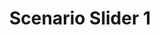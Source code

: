 ---
templateKey: scenario-post
title: Scenario Slider 1
scenarios: 
  - image: /img/coffee.png
    name: Actor 1
    subItems:
      - image: /img/coffee.png
        name: Usecase 1
        useCaseSlider:
          - image: /img/products-grid1.jpg
            name: Usecase 1
            text: >
              We sell green and roasted coffee beans that are sourced directly from
              independent farmers and farm cooperatives. We’re proud to offer a
              variety of coffee beans grown with great care for the environment and
              local communities.
          - image: /img/products-grid2.jpg
            name: Usecase 2
            text: >
              We sell green and roasted coffee beans that are sourced directly from
              independent farmers and farm cooperatives. We’re proud to offer a
              variety of coffee beans grown with great care for the environment and
              local communities.
          - image: /img/products-grid3.jpg
            name: Usecase 3
            text: >
              We sell green and roasted coffee beans that are sourced directly from
              independent farmers and farm cooperatives. We’re proud to offer a
              variety of coffee beans grown with great care for the environment and
              local communities.
      - image: /img/coffee.png
        name: Usecase 2
        useCaseSlider:
          - image: /img/products-grid1.jpg
            name: Usecase 2
            text: >
              We sell green and roasted coffee beans that are sourced directly from
              independent farmers and farm cooperatives. We’re proud to offer a
              variety of coffee beans grown with great care for the environment and
              local communities.
      - image: /img/coffee.png
        name: Usecase 3
        useCaseSlider:
          - image: /img/products-grid1.jpg
            name: Usecase 3
            text: >
              We sell green and roasted coffee beans that are sourced directly from
              independent farmers and farm cooperatives. We’re proud to offer a
              variety of coffee beans grown with great care for the environment and
              local communities.
      - image: /img/coffee.png
        name: Usecase 4
        useCaseSlider:
          - image: /img/products-grid1.jpg
            name: Usecase 4
            text: >
              We sell green and roasted coffee beans that are sourced directly from
              independent farmers and farm cooperatives. We’re proud to offer a
              variety of coffee beans grown with great care for the environment and
              local communities.
      - image: /img/coffee.png
        name: Usecase 5
        useCaseSlider:
          - image: /img/products-grid1.jpg
            name: Usecase 5
            text: >
              We sell green and roasted coffee beans that are sourced directly from
              independent farmers and farm cooperatives. We’re proud to offer a
              variety of coffee beans grown with great care for the environment and
              local communities.
      - image: /img/coffee.png
        name: Usecase 6
        useCaseSlider:
          - image: /img/products-grid1.jpg
            name: Usecase 6
            text: >
              We sell green and roasted coffee beans that are sourced directly from
              independent farmers and farm cooperatives. We’re proud to offer a
              variety of coffee beans grown with great care for the environment and
              local communities.
      - image: /img/coffee.png
        name: Usecase 7
        useCaseSlider:
          - image: /img/products-grid1.jpg
            name: Usecase 7
            text: >
              We sell green and roasted coffee beans that are sourced directly from
              independent farmers and farm cooperatives. We’re proud to offer a
              variety of coffee beans grown with great care for the environment and
              local communities.
      - image: /img/coffee.png
        name: Usecase 8
        useCaseSlider:
          - image: /img/products-grid1.jpg
            name: Usecase 8
            text: >
              We sell green and roasted coffee beans that are sourced directly from
              independent farmers and farm cooperatives. We’re proud to offer a
              variety of coffee beans grown with great care for the environment and
              local communities.
      - image: /img/coffee.png
        name: Usecase 9
        useCaseSlider:
          - image: /img/products-grid1.jpg
            name: Usecase 9
            text: >
              We sell green and roasted coffee beans that are sourced directly from
              independent farmers and farm cooperatives. We’re proud to offer a
              variety of coffee beans grown with great care for the environment and
              local communities.
      - image: /img/coffee.png
        name: Usecase 10
        useCaseSlider:
          - image: /img/products-grid1.jpg
            name: Usecase 10
            text: >
              We sell green and roasted coffee beans that are sourced directly from
              independent farmers and farm cooperatives. We’re proud to offer a
              variety of coffee beans grown with great care for the environment and
              local communities.
  - image: /img/coffee.png
    name: Actor 2
    subItems:
      - image: /img/coffee.png
        name: Usecase 1
        useCaseSlider:
          - image: /img/products-grid2.jpg
            name: Usecase 1
            text: >
              We sell green and roasted coffee beans that are sourced directly from
              independent farmers and farm cooperatives. We’re proud to offer a
              variety of coffee beans grown with great care for the environment and
              local communities. We sell green and roasted coffee beans that are sourced 
              directly from independent farmers and farm cooperatives.
      - image: /img/coffee.png
        name: Usecase 2
        useCaseSlider:
          - image: /img/products-grid3.jpg
            name: Usecase 2
            text: >
              We sell green and roasted coffee beans that are sourced directly from
              independent farmers and farm cooperatives. We’re proud to offer a
              variety of coffee beans grown with great care for the environment and
              local communities.
      - image: /img/coffee.png
        name: Usecase 3
        useCaseSlider:
          - image: /img/products-grid2.jpg
            name: Usecase 3
            text: >
              We sell green and roasted coffee beans that are sourced directly from
              independent farmers and farm cooperatives. We’re proud to offer a
              variety of coffee beans grown with great care for the environment and
              local communities.
      - image: /img/coffee.png
        name: Usecase 4
        useCaseSlider:
          - image: /img/products-grid1.jpg
            name: Usecase 4
            text: >
              We sell green and roasted coffee beans that are sourced directly from
              independent farmers and farm cooperatives. We’re proud to offer a
              variety of coffee beans grown with great care for the environment and
              local communities.
      - image: /img/coffee.png
        name: Usecase 5
        useCaseSlider:
          - image: /img/products-grid1.jpg
            name: Usecase 3
            text: >
              We sell green and roasted coffee beans that are sourced directly from
              independent farmers and farm cooperatives. We’re proud to offer a
              variety of coffee beans grown with great care for the environment and
              local communities.
      - image: /img/coffee.png
        name: Usecase 6
        useCaseSlider:
          - image: /img/products-grid1.jpg
            name: Usecase 2
            text: >
              We sell green and roasted coffee beans that are sourced directly from
              independent farmers and farm cooperatives. We’re proud to offer a
              variety of coffee beans grown with great care for the environment and
              local communities.
      - image: /img/coffee.png
        name: Usecase 7
        useCaseSlider:
          - image: /img/products-grid2.jpg
            name: Usecase 7
            text: >
              We sell green and roasted coffee beans that are sourced directly from
              independent farmers and farm cooperatives. We’re proud to offer a
              variety of coffee beans grown with great care for the environment and
              local communities.
      - image: /img/coffee.png
        name: Usecase 8
        useCaseSlider:
          - image: /img/products-grid3.jpg
            name: Usecase 8
            text: >
              We sell green and roasted coffee beans that are sourced directly from
              independent farmers and farm cooperatives. We’re proud to offer a
              variety of coffee beans grown with great care for the environment and
              local communities.
  - image: /img/coffee.png
    name: Actor 3
    subItems:
      - image: /img/coffee.png
        name: Usecase 1
        useCaseSlider:
          - image: /img/products-grid3.jpg
            name: Usecase 1
            text: >
              We sell green and roasted coffee beans that are sourced directly from
              independent farmers and farm cooperatives. We’re proud to offer a
              variety of coffee beans grown with great care for the environment and
              local communities. We’re proud to offer a variety of coffee beans
              grown with great care for the environment and local communities.
      - image: /img/coffee.png
        name: Usecase 2
        useCaseSlider:
          - image: /img/products-grid2.jpg
            name: Usecase 2
            text: >
              We sell green and roasted coffee beans that are sourced directly from
              independent farmers and farm cooperatives. We’re proud to offer a
              variety of coffee beans grown with great care for the environment and
              local communities. We’re proud to offer a variety of coffee beans
              grown with great care for the environment and local communities.
      - image: /img/coffee.png
        name: Usecase 3
        useCaseSlider:
          - image: /img/products-grid3.jpg
            name: Usecase 3
            text: >
              We sell green and roasted coffee beans that are sourced directly from
              independent farmers and farm cooperatives. We’re proud to offer a
              variety of coffee beans grown with great care for the environment and
              local communities. We’re proud to offer a variety of coffee beans
              grown with great care for the environment and local communities.
      - image: /img/coffee.png
        name: Usecase 4
        useCaseSlider:
          - image: /img/products-grid1.jpg
            name: Usecase 4
            text: >
              We sell green and roasted coffee beans that are sourced directly from
              independent farmers and farm cooperatives. We’re proud to offer a
              variety of coffee beans grown with great care for the environment and
              local communities. We’re proud to offer a variety of coffee beans
              grown with great care for the environment and local communities.
      - image: /img/coffee.png
        name: Usecase 5
        useCaseSlider:
          - image: /img/products-grid2.jpg
            name: Usecase 5
            text: >
              We sell green and roasted coffee beans that are sourced directly from
              independent farmers and farm cooperatives. We’re proud to offer a
              variety of coffee beans grown with great care for the environment and
              local communities. We’re proud to offer a variety of coffee beans
              grown with great care for the environment and local communities.
      - image: /img/coffee.png
        name: Usecase 6
        useCaseSlider:
          - image: /img/products-grid3.jpg
            name: Usecase 6
            text: >
              We sell green and roasted coffee beans that are sourced directly from
              independent farmers and farm cooperatives. We’re proud to offer a
              variety of coffee beans grown with great care for the environment and
              local communities. We’re proud to offer a variety of coffee beans
              grown with great care for the environment and local communities.
  - image: /img/coffee.png
    name: Actor 4
    subItems:
      - image: /img/coffee.png
        name: Usecase 1
        useCaseSlider:
          - image: /img/products-full-width.jpg
            name: Usecase 1
            text: >
              We sell green and roasted coffee beans that are sourced directly from
              independent farmers and farm cooperatives. We’re proud to offer a
              variety of coffee beans grown with great care for the environment and
              local communities.
      - image: /img/coffee.png
        name: Usecase 2
        useCaseSlider:
          - image: /img/products-grid3.jpg
            name: Usecase 1
            text: >
              We sell green and roasted coffee beans that are sourced directly from
              independent farmers and farm cooperatives. We’re proud to offer a
              variety of coffee beans grown with great care for the environment and
              local communities. We’re proud to offer a variety of coffee beans
              grown with great care for the environment and local communities.
      - image: /img/coffee.png
        name: Usecase 3
        useCaseSlider:
          - image: /img/products-grid3.jpg
            name: Usecase 1
            text: >
              We sell green and roasted coffee beans that are sourced directly from
              independent farmers and farm cooperatives. We’re proud to offer a
              variety of coffee beans grown with great care for the environment and
              local communities. We’re proud to offer a variety of coffee beans
              grown with great care for the environment and local communities.
      - image: /img/coffee.png
        name: Usecase 4
        useCaseSlider:
          - image: /img/products-grid3.jpg
            name: Usecase 1
            text: >
              We sell green and roasted coffee beans that are sourced directly from
              independent farmers and farm cooperatives. We’re proud to offer a
              variety of coffee beans grown with great care for the environment and
              local communities. We’re proud to offer a variety of coffee beans
              grown with great care for the environment and local communities.
      - image: /img/coffee.png
        name: Usecase 5
        useCaseSlider:
          - image: /img/products-grid3.jpg
            name: Usecase 5
            text: >
              We sell green and roasted coffee beans that are sourced directly from
              independent farmers and farm cooperatives. We’re proud to offer a
              variety of coffee beans grown with great care for the environment and
              local communities. We’re proud to offer a variety of coffee beans
              grown with great care for the environment and local communities.
      - image: /img/coffee.png
        name: Usecase 6
        useCaseSlider:
          - image: /img/products-grid3.jpg
            name: Usecase 6
            text: >
              We sell green and roasted coffee beans that are sourced directly from
              independent farmers and farm cooperatives. We’re proud to offer a
              variety of coffee beans grown with great care for the environment and
              local communities. We’re proud to offer a variety of coffee beans
              grown with great care for the environment and local communities.
      - image: /img/coffee.png
        name: Usecase 7
        useCaseSlider:
          - image: /img/products-grid2.jpg
            name: Usecase 7
            text: >
              We sell green and roasted coffee beans that are sourced directly from
              independent farmers and farm cooperatives. We’re proud to offer a
              variety of coffee beans grown with great care for the environment and
              local communities. We’re proud to offer a variety of coffee beans
              grown with great care for the environment and local communities.
      - image: /img/coffee.png
        name: Usecase 8
        useCaseSlider:
          - image: /img/products-grid3.jpg
            name: Usecase 8
            text: >
              We sell green and roasted coffee beans that are sourced directly from
              independent farmers and farm cooperatives. We’re proud to offer a
              variety of coffee beans grown with great care for the environment and
              local communities. We’re proud to offer a variety of coffee beans
              grown with great care for the environment and local communities.
      - image: /img/coffee.png
        name: Usecase 9
        useCaseSlider:
          - image: /img/products-grid3.jpg
            name: Usecase 9
            text: >
              We sell green and roasted coffee beans that are sourced directly from
              independent farmers and farm cooperatives. We’re proud to offer a
              variety of coffee beans grown with great care for the environment and
              local communities. We’re proud to offer a variety of coffee beans
              grown with great care for the environment and local communities.
      - image: /img/coffee.png
        name: Usecase 10
        useCaseSlider:
          - image: /img/products-grid3.jpg
            name: Usecase 10
            text: >
              We sell green and roasted coffee beans that are sourced directly from
              independent farmers and farm cooperatives. We’re proud to offer a
              variety of coffee beans grown with great care for the environment and
              local communities. We’re proud to offer a variety of coffee beans
              grown with great care for the environment and local communities.
      - image: /img/coffee.png
        name: Usecase 11
        useCaseSlider:
          - image: /img/products-grid1.jpg
            name: Usecase 11
            text: >
              We sell green and roasted coffee beans that are sourced directly from
              independent farmers and farm cooperatives. We’re proud to offer a
              variety of coffee beans grown with great care for the environment and
              local communities. We’re proud to offer a variety of coffee beans
              grown with great care for the environment and local communities.
      - image: /img/coffee.png
        name: Usecase 12
        useCaseSlider:
          - image: /img/products-grid3.jpg
            name: Usecase 5
            text: >
              We sell green and roasted coffee beans that are sourced directly from
              independent farmers and farm cooperatives. We’re proud to offer a
              variety of coffee beans grown with great care for the environment and
              local communities. We’re proud to offer a variety of coffee beans
              grown with great care for the environment and local communities.
  - image: /img/coffee.png
    name: Actor 5
    subItems:
      - image: /img/coffee.png
        name: Usecase 1
        useCaseSlider:
          - image: /img/blog-index.jpg
            name: Usecase 1
            text: >
              We sell green and roasted coffee beans that are sourced directly from
              independent farmers and farm cooperatives. We’re proud to offer a
              variety of coffee beans grown with great care for the environment and
              local communities.
      - image: /img/coffee.png
        name: Usecase 2
      - image: /img/coffee.png
        name: Usecase 3
      - image: /img/coffee.png
        name: Usecase 4
      - image: /img/coffee.png
        name: Usecase 5
slider:
  - image: /img/products-grid1.jpg
    name: Slider 1
    text: >
      We sell green and roasted coffee beans that are sourced directly from
      independent farmers and farm cooperatives. We’re proud to offer a
      variety of coffee beans grown with great care for the environment and
      local communities. Check our post or contact us directly for current
      availability.
    moreDetails:
      moreDetailsName: Slider 1
      moreDetailsImage:
        - image: /img/products-grid1.jpg
        - image: /img/products-grid2.jpg
        - image: /img/products-grid3.jpg
      moreDetailsText: >
        We sell green and roasted coffee beans that are sourced directly from
        independent farmers and farm cooperatives. We’re proud to offer a
        variety of coffee beans grown with great care for the environment and
        local communities. Check our post or contact us directly for current
        availability.

        We sell green and roasted coffee beans that are sourced directly from
        independent farmers and farm cooperatives. We’re proud to offer a
        variety of coffee beans grown with great care for the environment and
        local communities. Check our post or contact us directly for current
        availability.

        We sell green and roasted coffee beans that are sourced directly from
        independent farmers and farm cooperatives. We’re proud to offer a
        variety of coffee beans grown with great care for the environment and
        local communities. Check our post or contact us directly for current
        availability.

        We sell green and roasted coffee beans that are sourced directly from
        independent farmers and farm cooperatives. We’re proud to offer a
        variety of coffee beans grown with great care for the environment and
        local communities. Check our post or contact us directly for current
        availability.

        We sell green and roasted coffee beans that are sourced directly from
        independent farmers and farm cooperatives. We’re proud to offer a
        variety of coffee beans grown with great care for the environment and
        local communities. Check our post or contact us directly for current
        availability.

        We sell green and roasted coffee beans that are sourced directly from
        independent farmers and farm cooperatives. We’re proud to offer a
        variety of coffee beans grown with great care for the environment and
        local communities. Check our post or contact us directly for current
        availability.
  - image: /img/products-grid2.jpg
    name: Slider 2
    text: >
      We sell green and roasted coffee beans that are sourced directly from
      independent farmers and farm cooperatives. We’re proud to offer a
      variety of coffee beans grown with great care for the environment and
      local communities. Check our post or contact us directly for current
      availability.

      We sell green and roasted coffee beans that are sourced directly from
      independent farmers and farm cooperatives. We’re proud to offer a
      variety of coffee beans grown with great care for the environment and
      local communities. Check our post or contact us directly for current
      availability.
    moreDetails:
      moreDetailsName: Slider 2
      moreDetailsImage:
        - image: /img/products-grid1.jpg
        - image: /img/products-grid2.jpg
        - image: /img/products-grid3.jpg
      moreDetailsText: >
        We sell green and roasted coffee beans that are sourced directly from
        independent farmers and farm cooperatives. We’re proud to offer a
        variety of coffee beans grown with great care for the environment and
        local communities. Check our post or contact us directly for current
        availability.

        We sell green and roasted coffee beans that are sourced directly from
        independent farmers and farm cooperatives. We’re proud to offer a
        variety of coffee beans grown with great care for the environment and
        local communities. Check our post or contact us directly for current
        availability.

        We sell green and roasted coffee beans that are sourced directly from
        independent farmers and farm cooperatives. We’re proud to offer a
        variety of coffee beans grown with great care for the environment and
        local communities. Check our post or contact us directly for current
        availability.

        We sell green and roasted coffee beans that are sourced directly from
        independent farmers and farm cooperatives. We’re proud to offer a
        variety of coffee beans grown with great care for the environment and
        local communities. Check our post or contact us directly for current
        availability.

        We sell green and roasted coffee beans that are sourced directly from
        independent farmers and farm cooperatives. We’re proud to offer a
        variety of coffee beans grown with great care for the environment and
        local communities. Check our post or contact us directly for current
        availability.

        We sell green and roasted coffee beans that are sourced directly from
        independent farmers and farm cooperatives. We’re proud to offer a
        variety of coffee beans grown with great care for the environment and
        local communities. Check our post or contact us directly for current
        availability.
  - image: /img/products-grid3.jpg
    name: Slider 3
    text: >
      We sell green and roasted coffee beans that are sourced directly from
      independent farmers and farm cooperatives. We’re proud to offer a
      variety of coffee beans grown with great care for the environment and
      local communities. Check our post or contact us directly for current
      availability.
    moreDetails:
      moreDetailsName: Slider 3
      moreDetailsImage:
        - image: /img/products-grid1.jpg
        - image: /img/products-grid2.jpg
        - image: /img/products-grid3.jpg
      moreDetailsText: >
        We sell green and roasted coffee beans that are sourced directly from
        independent farmers and farm cooperatives. We’re proud to offer a
        variety of coffee beans grown with great care for the environment and
        local communities. Check our post or contact us directly for current
        availability.

        We sell green and roasted coffee beans that are sourced directly from
        independent farmers and farm cooperatives. We’re proud to offer a
        variety of coffee beans grown with great care for the environment and
        local communities. Check our post or contact us directly for current
        availability.

        We sell green and roasted coffee beans that are sourced directly from
        independent farmers and farm cooperatives. We’re proud to offer a
        variety of coffee beans grown with great care for the environment and
        local communities. Check our post or contact us directly for current
        availability.

        We sell green and roasted coffee beans that are sourced directly from
        independent farmers and farm cooperatives. We’re proud to offer a
        variety of coffee beans grown with great care for the environment and
        local communities. Check our post or contact us directly for current
        availability.

        We sell green and roasted coffee beans that are sourced directly from
        independent farmers and farm cooperatives. We’re proud to offer a
        variety of coffee beans grown with great care for the environment and
        local communities. Check our post or contact us directly for current
        availability.

        We sell green and roasted coffee beans that are sourced directly from
        independent farmers and farm cooperatives. We’re proud to offer a
        variety of coffee beans grown with great care for the environment and
        local communities. Check our post or contact us directly for current
        availability.
---